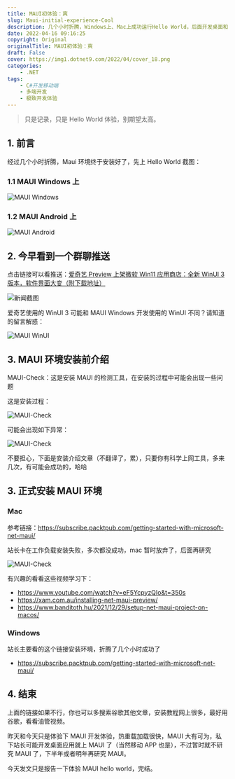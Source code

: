 ```yaml
---
title: MAUI初体验：爽
slug: Maui-initial-experience-Cool
description: 几个小时折腾，Windows上、Mac上成功运行Hello World，后面开发桌面和移动端就选MAUI了
date: 2022-04-16 09:16:25
copyright: Original
originalTitle: MAUI初体验：爽
draft: False
cover: https://img1.dotnet9.com/2022/04/cover_18.png
categories: 
    - .NET
tags: 
    - C#开发移动端
    - 多端开发
    - 极致开发体验
---
```


> 只是记录，只是 Hello World 体验，别期望太高。

## 1. 前言

经过几个小时折腾，Maui 环境终于安装好了，先上 Hello World 截图：

### 1.1 MAUI Windows 上

![MAUI Windows](https://img1.dotnet9.com/2022/04/1803.png)

### 1.2 MAUI Android 上

![MAUI Android](https://img1.dotnet9.com/2022/04/1804.png)

## 2. 今早看到一个群聊推送

点击链接可以看推送：[爱奇艺 Preview 上架微软 Win11 应用商店：全新 WinUI 3 版本，软件界面大变（附下载地址）](https://www.ithome.com/0/613/321.htm)

![新闻截图](https://img1.dotnet9.com/2022/04/1801.png)

爱奇艺使用的 WinUI 3 可能和 MAUI Windows 开发使用的 WinUI 不同？请知道的留言解惑：

![MAUI WinUI](https://img1.dotnet9.com/2022/04/1802.png)

## 3. MAUI 环境安装前介绍

MAUI-Check：这是安装 MAUI 的检测工具，在安装的过程中可能会出现一些问题

这是安装过程：

![MAUI-Check](https://img1.dotnet9.com/2022/04/1805.png)

可能会出现如下异常：

![MAUI-Check](https://img1.dotnet9.com/2022/04/1806.png)

不要担心，下面是安装介绍文章（不翻译了，累），只要你有科学上网工具，多来几次，有可能会成功的，哈哈

## 3. 正式安装 MAUI 环境

### Mac

参考链接：https://subscribe.packtpub.com/getting-started-with-microsoft-net-maui/

站长卡在工作负载安装失败，多次都没成功，mac 暂时放弃了，后面再研究

![MAUI-Check](https://img1.dotnet9.com/2022/04/1807.jpg)

有兴趣的看看这些视频学习下：

- https://www.youtube.com/watch?v=eF5YcpyzQIo&t=350s
- https://xam.com.au/installing-net-maui-preview/
- https://www.banditoth.hu/2021/12/29/setup-net-maui-project-on-macos/

### Windows

站长主要看的这个链接安装环境，折腾了几个小时成功了

- https://subscribe.packtpub.com/getting-started-with-microsoft-net-maui/

## 4. 结束

上面的链接如果不行，你也可以多搜索谷歌其他文章，安装教程网上很多，最好用谷歌，看看油管视频。

昨天和今天只是体验下 MAUI 开发体验，热重载加载很快，MAUI 大有可为，私下站长可能开发桌面应用就上 MAUI 了（当然移动 APP 也是），不过暂时就不研究 MAUI 了，下半年或者明年再研究 MAUI。

今天发文只是报告一下体验 MAUI hello world，完结。
